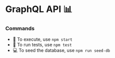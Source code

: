 # GraphQL API 📊
### Commands

* 🚀 To execute, use `npm start`
* 🧪 To run tests, use `npm test`
* 💻 To seed the database, use `npm run seed-db`
